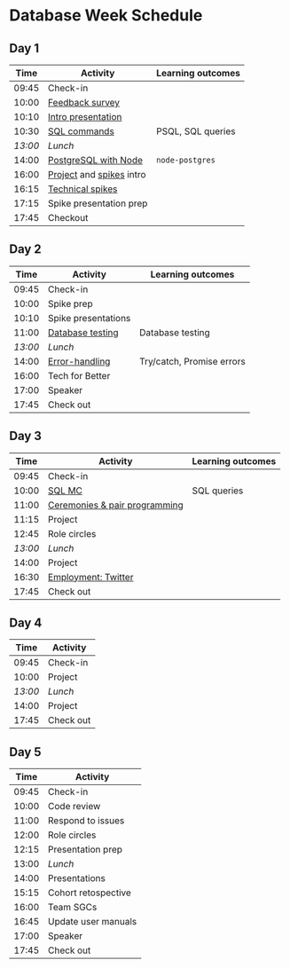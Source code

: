 # Database Week Schedule

## Day 1

| Time    | Activity                                       | Learning outcomes |
| ------- | ---------------------------------------------- | ----------------- |
| 09:45   | Check-in                                       |                   |
| 10:00   | [Feedback survey][feedback-10]                 |                   |
| 10:10   | [Intro presentation][intro-slides-20]          |                   |
| 10:30   | [SQL commands][sql-intro-150]                  | PSQL, SQL queries |
| _13:00_ | _Lunch_                                        |                   |
| 14:00   | [PostgreSQL with Node][postgres-node-120]      | `node-postgres`   |
| 16:00   | [Project][project-5] and [spikes][spikes-10] intro  |              |
| 16:15   | [Technical spikes][spikes-10]                  |                   |
| 17:15   | Spike presentation prep                        |                   |
| 17:45   | Checkout      

[feedback-10]: https://airtable.com/shrIKQyPpx4vSUNzC
[intro-slides-20]: https://docs.google.com/presentation/d/14LXEKmHM6xqjTvPLyKw0trtprGeNkD0VLgWkE8Z2ouo/edit#slide=id.g4dfce81f19_0_45
[sql-intro-150]: https://github.com/foundersandcoders/sql-commands-intro/
[postgres-node-120]: https://github.com/oliverjam/learn-node-postgres
[project-5]: https://founders-and-coders.gitbook.io/coursebook/curriculum/databases/project
[spikes-10]: https://founders-and-coders.gitbook.io/coursebook/curriculum/databases/spikes

## Day 2

| Time    | Activity                            | Learning outcomes         |
| ------- | ----------------------------------- | ------------------------- |
| 09:45   | Check-in                            |                           |
| 10:00   | Spike prep                          |                           |
| 10:10   | Spike presentations                 |                           |
| 11:00   | [Database testing][db-testing-120]  | Database testing          |
| _13:00_ | _Lunch_                             |                           |
| 14:00   | [Error-handling][error-handling-120]| Try/catch, Promise errors |
| 16:00   | Tech for Better                     |                           |
| 17:00   | Speaker                             |                           |
| 17:45   | Check out                           |                           |

[db-testing-120]: https://github.com/oliverjam/learn-database-testing
[error-handling-120]: https://github.com/oliverjam/learn-node-error-handling

## Day 3

| Time    | Activity                          | Learning outcomes |
| ------- | --------------------------------- | ----------------- |
| 09:45   | Check-in                          |                   |
| 10:00   | [SQL MC][sql-mc-60]               | SQL queries       |
| 11:00   | [Ceremonies & pair programming][ceremonies-15]|       |
| 11:15   | Project                           |                   |
| 12:45   | Role circles                      |                   |
| _13:00_ | _Lunch_                           |                   |
| 14:00   | Project                           |                   |
| 16:30   | [Employment: Twitter][twitter-75] |                   |
| 17:45   | Check out                         |                   |

[sql-mc-60]: https://github.com/foundersandcoders/db-morning-challenge
[ceremonies-15]: https://hackmd.io/@fac/ryDzAOabv
[twitter-75]: https://hackmd.io/@fac/BJ0aPm4Zw

## Day 4

| Time    | Activity  |
| ------- | --------- |
| 09:45   | Check-in  |
| 10:00   | Project   |
| _13:00_ | _Lunch_   |
| 14:00   | Project   |
| 17:45   | Check out |

## Day 5

| Time  | Activity            |
| ----- | ------------------- |
| 09:45 | Check-in            |
| 10:00 | Code review         |
| 11:00 | Respond to issues   |
| 12:00 | Role circles        |
| 12:15 | Presentation prep   |
| 13:00 | _Lunch_             |
| 14:00 | Presentations       |
| 15:15 | Cohort retospective |
| 16:00 | Team SGCs           |
| 16:45 | Update user manuals |
| 17:00 | Speaker             |
| 17:45 | Check out           |

